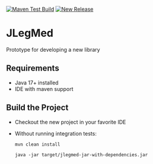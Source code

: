 [![Maven Test Build](https://github.com/jexxa-projects/JLegMed/actions/workflows/mavenBuild.yml/badge.svg)](https://github.com/jexxa-projects/JLegMed/actions/workflows/mavenBuild.yml)
[![New Release](https://github.com/jexxa-projects/JLegMed/actions/workflows/newRelease.yml/badge.svg)](https://github.com/jexxa-projects/JLegMed/actions/workflows/newRelease.yml)

# JLegMed
Prototype for developing a new library 

## Requirements

*   Java 17+ installed
*   IDE with maven support 
 

## Build the Project

*   Checkout the new project in your favorite IDE

*   Without running integration tests:
    ```shell
    mvn clean install 

    java -jar target/jlegmed-jar-with-dependencies.jar
    ```

